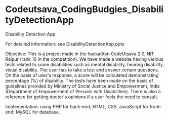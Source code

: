 # Codeutsava_CodingBudgies_DisabilityDetectionApp

Disability Detection App

For detailed information: see DisabilityDetectionApp.pptx

Objective: This is a project made in the hackathon CodeUtsava 2.0, NIT Raipur (rank 10 in the competition). We have made a website having various tests related to some disabilities such as mental disability, hearing disability, visual disability. The user has to take a test and answer certain questions. On the basis of user's response, a score will be calculated demonstrating percentage (%) of disability. The tests have been made on the basis of guidelines provided by Ministry of Social Justice and Empowerment, India (Department of Empowerment of Persons with Disabilities). There is also a reference for getting doctor's opinions if a user feels the need to consult.

Implementation: using PHP for back-end; HTML, CSS, JavaScript for front-end; MySQL for database.
